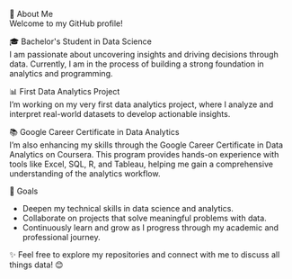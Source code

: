 
👋 About Me <br>
Welcome to my GitHub profile!

🎓 Bachelor's Student in Data Science<br>
I am passionate about uncovering insights and driving decisions through data. Currently, I am in the process of building a strong foundation in analytics and programming.

📊 First Data Analytics Project<br>
I’m working on my very first data analytics project, where I analyze and interpret real-world datasets to develop actionable insights.

📚 Google Career Certificate in Data Analytics<br>
I’m also enhancing my skills through the Google Career Certificate in Data Analytics on Coursera. This program provides hands-on experience with tools like Excel, SQL, R, and Tableau, helping me gain a comprehensive understanding of the analytics workflow.

🚀 Goals<br>
<ul>
<li>Deepen my technical skills in data science and analytics.<br></li>
<li>Collaborate on projects that solve meaningful problems with data.<br></li>
<li>Continuously learn and grow as I progress through my academic and professional journey.<br></ul></li>

✨ Feel free to explore my repositories and connect with me to discuss all things data! 😊



